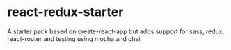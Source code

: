 # react-redux-starter
A starter pack based on create-react-app but adds support for sass, redux, react-router and testing using mocha and chai
